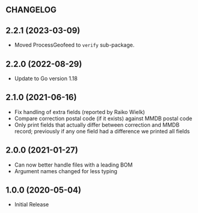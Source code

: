 ## CHANGELOG

## 2.2.1 (2023-03-09)

* Moved ProcessGeofeed to `verify` sub-package.

## 2.2.0 (2022-08-29)

* Update to Go version 1.18

## 2.1.0 (2021-06-16)

* Fix handling of extra fields (reported by Raiko Wielk)
* Compare correction postal code (if it exists) against MMDB postal code
* Only print fields that actually differ between correction and MMDB record; previously
  if any one field had a difference we printed all fields

## 2.0.0 (2021-01-27)

* Can now better handle files with a leading BOM
* Argument names changed for less typing

## 1.0.0 (2020-05-04)

* Initial Release
